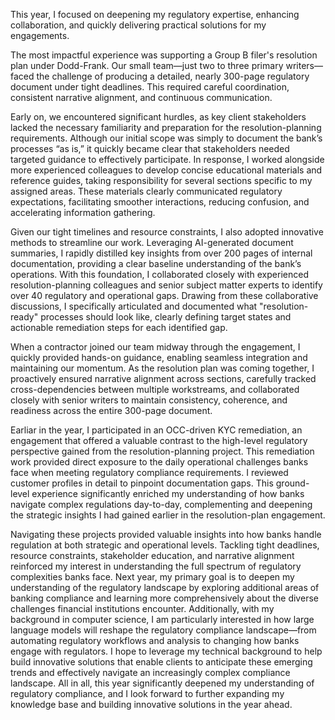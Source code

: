 This year, I focused on deepening my regulatory expertise, enhancing collaboration, and quickly delivering practical solutions for my engagements.

The most impactful experience was supporting a Group B filer's resolution plan under Dodd-Frank. Our small team—just two to three primary writers—faced the challenge of producing a detailed, nearly 300-page regulatory document under tight deadlines. This required careful coordination, consistent narrative alignment, and continuous communication.

Early on, we encountered significant hurdles, as key client stakeholders lacked the necessary familiarity and preparation for the resolution-planning requirements. Although our initial scope was simply to document the bank’s processes “as is,” it quickly became clear that stakeholders needed targeted guidance to effectively participate. In response, I worked alongside more experienced colleagues to develop concise educational materials and reference guides, taking responsibility for several sections specific to my assigned areas. These materials clearly communicated regulatory expectations, facilitating smoother interactions, reducing confusion, and accelerating information gathering.

Given our tight timelines and resource constraints, I also adopted innovative methods to streamline our work. Leveraging AI-generated document summaries, I rapidly distilled key insights from over 200 pages of internal documentation, providing a clear baseline understanding of the bank’s operations. With this foundation, I collaborated closely with experienced resolution-planning colleagues and senior subject matter experts to identify over 40 regulatory and operational gaps. Drawing from these collaborative discussions, I specifically articulated and documented what "resolution-ready" processes should look like, clearly defining target states and actionable remediation steps for each identified gap.

When a contractor joined our team midway through the engagement, I quickly provided hands-on guidance, enabling seamless integration and maintaining our momentum. As the resolution plan was coming together, I proactively ensured narrative alignment across sections, carefully tracked cross-dependencies between multiple workstreams, and collaborated closely with senior writers to maintain consistency, coherence, and readiness across the entire 300-page document.

Earliar in the year, I participated in an OCC-driven KYC remediation, an engagement that offered a valuable contrast to the high-level regulatory perspective gained from the resolution-planning project. This remediation work provided direct exposure to the daily operational challenges banks face when meeting regulatory compliance requirements. I reviewed customer profiles in detail to pinpoint documentation gaps. This ground-level experience significantly enriched my understanding of how banks navigate complex regulations day-to-day, complementing and deepening the strategic insights I had gained earlier in the resolution-plan engagement.


Navigating these projects provided valuable insights into how banks handle regulation at both strategic and operational levels. Tackling tight deadlines, resource constraints, stakeholder education, and narrative alignment reinforced my interest in understanding the full spectrum of regulatory complexities banks face. Next year, my primary goal is to deepen my understanding of the regulatory landscape by exploring additional areas of banking compliance and learning more comprehensively about the diverse challenges financial institutions encounter. Additionally, with my background in computer science, I am particularly interested in how large language models will reshape the regulatory compliance landscape—from automating regulatory workflows and analysis to changing how banks engage with regulators. I hope to leverage my technical background to help build innovative solutions that enable clients to anticipate these emerging trends and effectively navigate an increasingly complex compliance landscape. All in all, this year significantly deepened my understanding of regulatory compliance, and I look forward to further expanding my knowledge base and building innovative solutions in the year ahead.
